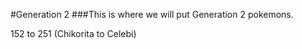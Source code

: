 #Generation 2
###This is where we will put Generation 2 pokemons.

152 to 251 (Chikorita to Celebi)
